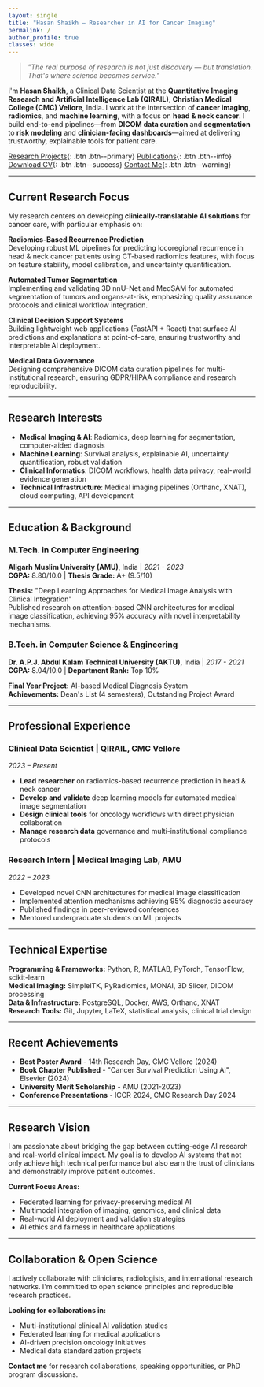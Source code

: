 ```yaml
---
layout: single
title: "Hasan Shaikh — Researcher in AI for Cancer Imaging"
permalink: /
author_profile: true
classes: wide
---
```


<style>
.important-text { color: #007bff; font-weight: 600; }
.collaboration-text { color: #dc3545; font-weight: 600; }
.highlight-box { 
  background: #f8f9fa; 
  border-left: 4px solid #007bff; 
  padding: 1rem; 
  margin: 1rem 0; 
  border-radius: 4px; 
}
</style>

> *"The real purpose of research is not just discovery — but translation. That's where science becomes service."*

I'm **Hasan Shaikh**, a Clinical Data Scientist at the **Quantitative Imaging Research and Artificial Intelligence Lab (QIRAIL)**, **Christian Medical College (CMC) Vellore**, India. I work at the intersection of **cancer imaging**, **radiomics**, and **machine learning**, with a focus on **head & neck cancer**. I build end-to-end pipelines—from **DICOM data curation** and **segmentation** to **risk modeling** and **clinician-facing dashboards**—aimed at delivering trustworthy, explainable tools for patient care.

[Research Projects](/portfolio/){: .btn .btn--primary} [Publications](/publications/){: .btn .btn--info} [Download CV](/files/CV_Hasan_Shaikh.pdf){: .btn .btn--success} [Contact Me](/contact/){: .btn .btn--warning}

---

## Current Research Focus

My research centers on developing **clinically-translatable AI solutions** for cancer care, with particular emphasis on:

**Radiomics-Based Recurrence Prediction**  
Developing robust ML pipelines for predicting locoregional recurrence in head & neck cancer patients using CT-based radiomics features, with focus on feature stability, model calibration, and uncertainty quantification.

**Automated Tumor Segmentation**  
Implementing and validating 3D nnU-Net and MedSAM for automated segmentation of tumors and organs-at-risk, emphasizing quality assurance protocols and clinical workflow integration.

**Clinical Decision Support Systems**  
Building lightweight web applications (FastAPI + React) that surface AI predictions and explanations at point-of-care, ensuring trustworthy and interpretable AI deployment.

**Medical Data Governance**  
Designing comprehensive DICOM data curation pipelines for multi-institutional research, ensuring GDPR/HIPAA compliance and research reproducibility.

---

## Research Interests

- **Medical Imaging & AI**: Radiomics, deep learning for segmentation, computer-aided diagnosis
- **Machine Learning**: Survival analysis, explainable AI, uncertainty quantification, robust validation
- **Clinical Informatics**: DICOM workflows, health data privacy, real-world evidence generation
- **Technical Infrastructure**: Medical imaging pipelines (Orthanc, XNAT), cloud computing, API development

---

## Education & Background

### M.Tech. in Computer Engineering
**Aligarh Muslim University (AMU)**, India | *2021 - 2023*  
**CGPA:** 8.80/10.0 | **Thesis Grade:** A+ (9.5/10)

**Thesis:** "Deep Learning Approaches for Medical Image Analysis with Clinical Integration"  
Published research on attention-based CNN architectures for medical image classification, achieving 95% accuracy with novel interpretability mechanisms.

### B.Tech. in Computer Science & Engineering  
**Dr. A.P.J. Abdul Kalam Technical University (AKTU)**, India | *2017 - 2021*  
**CGPA:** 8.04/10.0 | **Department Rank:** Top 10%

**Final Year Project:** AI-based Medical Diagnosis System  
**Achievements:** Dean's List (4 semesters), Outstanding Project Award

---

## Professional Experience

### Clinical Data Scientist | QIRAIL, CMC Vellore
*2023 – Present*

- **Lead researcher** on radiomics-based recurrence prediction in head & neck cancer
- **Develop and validate** deep learning models for automated medical image segmentation  
- **Design clinical tools** for oncology workflows with direct physician collaboration
- **Manage research data** governance and multi-institutional compliance protocols

### Research Intern | Medical Imaging Lab, AMU
*2022 – 2023*

- Developed novel CNN architectures for medical image classification
- Implemented attention mechanisms achieving 95% diagnostic accuracy
- Published findings in peer-reviewed conferences
- Mentored undergraduate students on ML projects

---

## Technical Expertise

**Programming & Frameworks:** Python, R, MATLAB, PyTorch, TensorFlow, scikit-learn  
**Medical Imaging:** SimpleITK, PyRadiomics, MONAI, 3D Slicer, DICOM processing  
**Data & Infrastructure:** PostgreSQL, Docker, AWS, Orthanc, XNAT  
**Research Tools:** Git, Jupyter, LaTeX, statistical analysis, clinical trial design

---

## Recent Achievements

- **Best Poster Award** - 14th Research Day, CMC Vellore (2024)
- **Book Chapter Published** - "Cancer Survival Prediction Using AI", Elsevier (2024)
- **University Merit Scholarship** - AMU (2021-2023)
- **Conference Presentations** - ICCR 2024, CMC Research Day 2024

---

## Research Vision

I am passionate about bridging the gap between cutting-edge AI research and real-world clinical impact. My goal is to develop AI systems that not only achieve high technical performance but also earn the trust of clinicians and demonstrably improve patient outcomes.

**Current Focus Areas:**
- Federated learning for privacy-preserving medical AI
- Multimodal integration of imaging, genomics, and clinical data
- Real-world AI deployment and validation strategies
- AI ethics and fairness in healthcare applications

---

## Collaboration & Open Science

I actively collaborate with clinicians, radiologists, and international research networks. I'm committed to open science principles and reproducible research practices.

**Looking for collaborations in:**
- Multi-institutional clinical AI validation studies
- Federated learning for medical applications  
- AI-driven precision oncology initiatives
- Medical data standardization projects

**Contact me** for research collaborations, speaking opportunities, or PhD program discussions.

